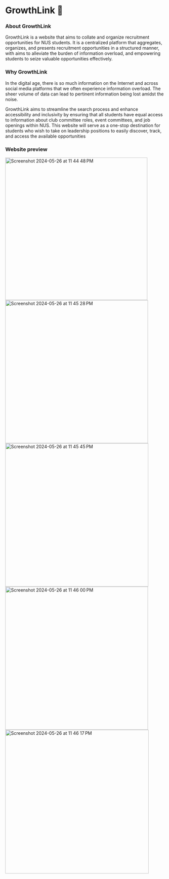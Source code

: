 # GrowthLink 🌱

### About GrowthLink
GrowthLink is a website that aims to collate and organize recruitment opportunities for NUS students. 
It is a centralized platform that aggregates, organizes, and presents recruitment opportunities in a structured manner, with aims to alleviate the burden of information overload, and empowering students to seize valuable opportunities effectively.

### Why GrowthLink
In the digital age, there is so much information on the Internet and across social media platforms that we often experience information overload. 
The sheer volume of data can lead to pertinent information being lost amidst the noise. 

GrowthLink aims to streamline the search process and enhance accessibility and inclusivity by ensuring that all students have equal access to information about club committee roles, event committees, and job openings within NUS. 
This website will serve as a one-stop destination for students who wish to take on leadership positions to easily discover, track, and access the available opportunities

### Website preview
<img width="449" alt="Screenshot 2024-05-26 at 11 44 48 PM" src="https://github.com/ritvi12/GrowthLink-Orbital24/assets/156313861/555b4d0a-36cb-4349-9dfb-ab590fc68083">
<img width="451" alt="Screenshot 2024-05-26 at 11 45 28 PM" src="https://github.com/ritvi12/GrowthLink-Orbital24/assets/156313861/ae4a3404-dcb2-4422-a147-bb7cbea0ae08">
<img width="452" alt="Screenshot 2024-05-26 at 11 45 45 PM" src="https://github.com/ritvi12/GrowthLink-Orbital24/assets/156313861/0b819b18-9ee3-4b4e-8771-a1df04d31000">
<img width="451" alt="Screenshot 2024-05-26 at 11 46 00 PM" src="https://github.com/ritvi12/GrowthLink-Orbital24/assets/156313861/2a4fecd1-928e-4945-b6f3-3edbd1029eab">
<img width="453" alt="Screenshot 2024-05-26 at 11 46 17 PM" src="https://github.com/ritvi12/GrowthLink-Orbital24/assets/156313861/2f4ba9f0-1063-4817-b36c-7764d290d3dc">
